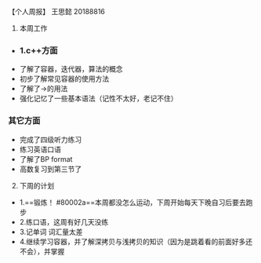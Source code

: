 【个人周报】 王思懿 20188816

1. 本周工作
- ### **1.c++方面**
- 了解了容器，迭代器，算法的概念
- 初步了解常见容器的使用方法
- 了解了->的用法
- 强化记忆了一些基本语法（记性不太好，老记不住）
### **其它方面**
- 完成了四级听力练习
- 练习英语口语
- 了解了BP format
- 高数复习到第三节了
2. 下周的计划
- 1.==锻炼！ #80002a==本周都没怎么运动，下周开始每天下晚自习后要去跑步
- 2.练口语，这周有好几天没练
- 3.记单词 词汇量太差
- 4.继续学习容器，并了解深拷贝与浅拷贝的知识（因为是跳着看的前面好多还不会），并掌握
